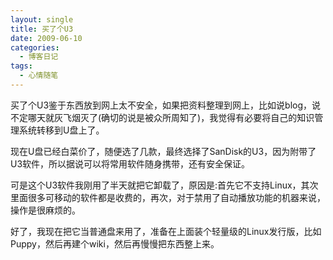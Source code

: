 ```yaml
---
layout: single
title: 买了个U3
date: 2009-06-10
categories:
  - 博客日记
tags:
  - 心情随笔
---
```


买了个U3鉴于东西放到网上太不安全，如果把资料整理到网上，比如说blog，说不定哪天就灰飞烟灭了(确切的说是被众所周知了)，我觉得有必要将自己的知识管理系统转移到U盘上了。

现在U盘已经白菜价了，随便选了几款，最终选择了SanDisk的U3，因为附带了U3软件，所以据说可以将常用软件随身携带，还有安全保证。

可是这个U3软件我刚用了半天就把它卸载了，原因是&#58;首先它不支持Linux，其次里面很多可移动的软件都是收费的，再次，对于禁用了自动播放功能的机器来说，操作是很麻烦的。

好了，我现在把它当普通盘来用了，准备在上面装个轻量级的Linux发行版，比如Puppy，然后再建个wiki，然后再慢慢把东西整上来。
